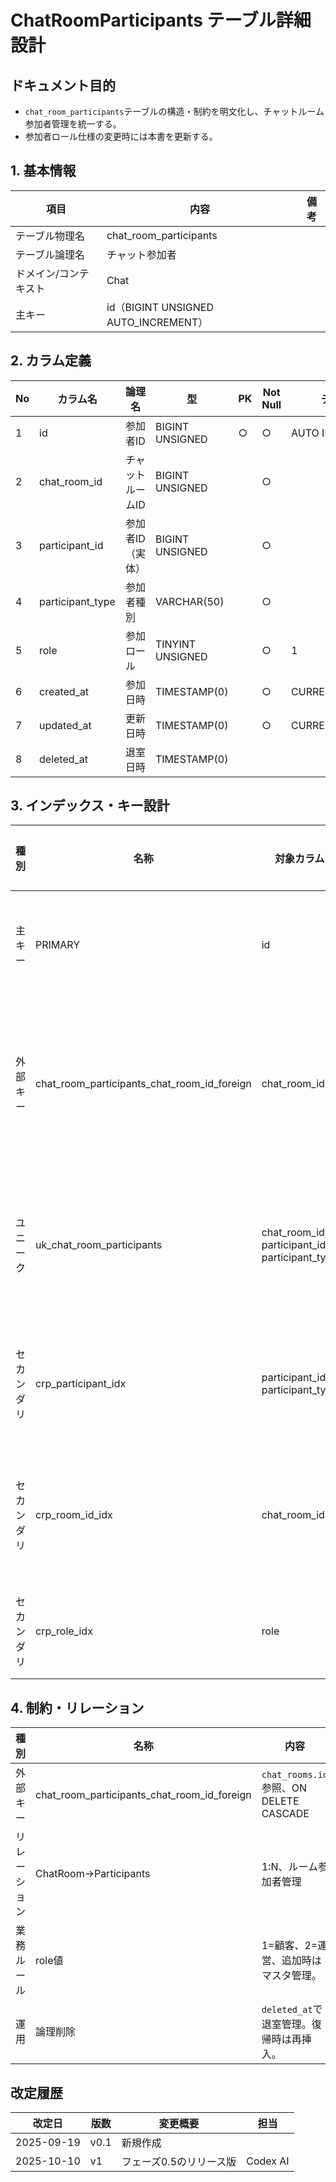 # ChatRoomParticipants テーブル詳細設計

## ドキュメント目的
- `chat_room_participants`テーブルの構造・制約を明文化し、チャットルーム参加者管理を統一する。
- 参加者ロール仕様の変更時には本書を更新する。

## 1. 基本情報
| 項目 | 内容 | 備考 |
|---|---|---|
| テーブル物理名 | chat_room_participants |  |
| テーブル論理名 | チャット参加者 |  |
| ドメイン/コンテキスト | Chat |  |
| 主キー | id（BIGINT UNSIGNED AUTO_INCREMENT） |  |

## 2. カラム定義
| No | カラム名 | 論理名 | 型 | PK | Not Null | デフォルト | 説明/業務ルール | 備考 |
|---|---|---|---|---|---|---|---|---|
| 1 | id | 参加者ID | BIGINT UNSIGNED | ○ | ○ | AUTO INCREMENT | システム採番。 |  |
| 2 | chat_room_id | チャットルームID | BIGINT UNSIGNED |  | ○ |  | `chat_rooms.id`参照。 | ON DELETE CASCADE |
| 3 | participant_id | 参加者ID（実体） | BIGINT UNSIGNED |  | ○ |  | ユーザー/運営者等のID。 |  |
| 4 | participant_type | 参加者種別 | VARCHAR(50) |  | ○ |  | 例: `users`, `operators`。 |  |
| 5 | role | 参加ロール | TINYINT UNSIGNED |  | ○ | 1 | 1=顧客、2=運営等。 | デフォルト顧客 |
| 6 | created_at | 参加日時 | TIMESTAMP(0) |  | ○ | CURRENT_TIMESTAMP | Laravel標準。 |  |
| 7 | updated_at | 更新日時 | TIMESTAMP(0) |  | ○ | CURRENT_TIMESTAMP | Laravel標準。 | on update CURRENT_TIMESTAMP |
| 8 | deleted_at | 退室日時 | TIMESTAMP(0) |  |  |  | 論理削除で退室扱い。 |  |

## 3. インデックス・キー設計
| 種別 | 名称 | 対象カラム | ユニーク | 用途/目的 | 備考 |
|---|---|---|---|---|---|
| 主キー | PRIMARY | id | ○ | レコード一意性 |  |
| 外部キー | chat_room_participants_chat_room_id_foreign | chat_room_id | ○ | ルーム削除時の連鎖削除 |  |
| ユニーク | uk_chat_room_participants | chat_room_id, participant_id, participant_type | ○ | 参加者の重複登録防止 |  |
| セカンダリ | crp_participant_idx | participant_id, participant_type | × | 参加者単位の検索 |  |
| セカンダリ | crp_room_id_idx | chat_room_id | × | ルーム内参加者取得 |  |
| セカンダリ | crp_role_idx | role | × | ロール別抽出 |  |

## 4. 制約・リレーション
| 種別 | 名称 | 内容 | 備考 |
|---|---|---|---|
| 外部キー | chat_room_participants_chat_room_id_foreign | `chat_rooms.id`参照、ON DELETE CASCADE |  |
| リレーション | ChatRoom→Participants | 1:N、ルーム参加者管理 |  |
| 業務ルール | role値 | 1=顧客、2=運営、追加時はマスタ管理。 |  |
| 運用 | 論理削除 | `deleted_at`で退室管理。復帰時は再挿入。 |  |

## 改定履歴
| 改定日 | 版数 | 変更概要 | 担当 |
|---|---|---|---|
| 2025-09-19 | v0.1 | 新規作成 |  |
| 2025-10-10 | v1 | フェーズ0.5のリリース版 | Codex AI |